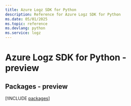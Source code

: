 ```yaml
---
title: Azure Logz SDK for Python
description: Reference for Azure Logz SDK for Python
ms.date: 05/01/2025
ms.topic: reference
ms.devlang: python
ms.service: logz
---
```

# Azure Logz SDK for Python - preview
## Packages - preview
[!INCLUDE [packages](logz-index.md)]